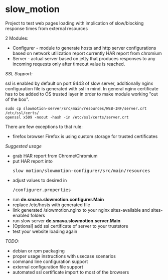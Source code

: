 slow_motion
============

Project to test web pages loading with implication of slow/blocking response times from external resources

2 Modules:

* Configurer - module to generate hosts and http server configurations based on network utilization report
currently HAR report from chromium
* Server - actual server based on jetty that produces responses to any incoming requests only after timeout
value is reached.

_SSL Support:_

ssl is enabled by default on port 9443 of slow server, additionally nginx configuration file is generated
with ssl in mind. In general nginx certificate has to be added to OS trusted layer in order to make module working
"out of the box".

    sudo cp slowmotion-server/src/main/resources/WEB-INF/server.crt /etc/ssl/certs/
    openssl x509 -noout -hash -in /etc/ssl/certs/server.crt

There are few exceptions to that rule:

* firefox browser
    Firefox is using custom storage for trusted certificates


_Suggested usage_
* grab HAR report from Chrome\Chromium
* put HAR report into
    <pre>slow_motion/slowmotion-configurer/src/main/resources</pre>
* adjust values to desired in
    <pre>/configurer.properties</pre>
* run **de.smava.slowmotion.configurer.Main**
* replace /etc/hosts with generated file
* link generated /slowmotion.nginx to your nginx sites-available and sites-enabled folders
* run slow server **de.smava.slowmotion.server.Main**
* [Optional] add ssl certificate of server to your truststore
* test your website loading again

_TODO:_
* debian or rpm packaging
* proper usage instructions with usecase scenarios
* command line configuration support
* external configuration file support
* automated ssl certificate import to most of the browsers
